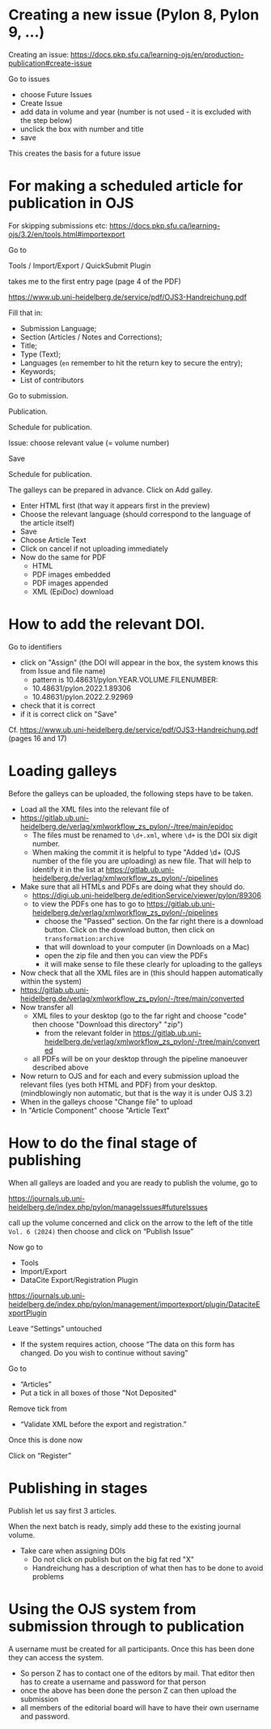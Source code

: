  # Creating a new issue (Pylon 8, Pylon 9, ...)

Creating an issue: https://docs.pkp.sfu.ca/learning-ojs/en/production-publication#create-issue

Go to issues

- choose Future Issues
- Create Issue
- add data in volume and year (number is not used - it is excluded with the step below)
- unclick the box with number and title 
- save

This creates the basis for a future issue

# For making a scheduled article for publication in OJS

For skipping submissions etc: https://docs.pkp.sfu.ca/learning-ojs/3.2/en/tools.html#importexport

Go to

Tools / Import/Export / QuickSubmit Plugin

takes me to the first entry page (page 4 of the PDF)

https://www.ub.uni-heidelberg.de/service/pdf/OJS3-Handreichung.pdf

Fill that in:
- Submission Language;
- Section (Articles / Notes and Corrections);
- Title;
- Type (Text);
- Languages (`en`  remember to hit the return key to secure the entry);
- Keywords;
- List of contributors

Go to submission.

Publication.

Schedule for publication.

Issue: choose relevant value (= volume number)

Save

Schedule for publication.

The galleys can be prepared in advance. Click on Add galley.
- Enter HTML first (that way it appears first in the preview)
- Choose the relevant language (should correspond to the language of the article itself)
- Save
- Choose Article Text
- Click on cancel if not uploading immediately
- Now do the same for PDF
  - HTML
  - PDF images embedded
  - PDF images appended
  - XML (EpiDoc) download
  
# How to add the relevant DOI.

Go to identifiers

- click on "Assign" (the DOI will appear in the box, the system knows this from Issue and file name)
  - pattern is 10.48631/pylon.YEAR.VOLUME.FILENUMBER: 
  - 10.48631/pylon.2022.1.89306 
  - 10.48631/pylon.2022.2.92969
- check that it is correct
- if it is correct click on "Save"

Cf. https://www.ub.uni-heidelberg.de/service/pdf/OJS3-Handreichung.pdf (pages 16 and 17)

# Loading galleys

Before the galleys can be uploaded, the following steps have to be taken.
- Load all the XML files into the relevant file of 
- https://gitlab.ub.uni-heidelberg.de/verlag/xmlworkflow_zs_pylon/-/tree/main/epidoc
  - The files must be renamed to `\d+.xml`, where `\d+` is the DOI six digit number.
  - When making the commit it is helpful to type "Added \d+ (OJS number of the file you are uploading) as new file. That will help to identify it in the list at https://gitlab.ub.uni-heidelberg.de/verlag/xmlworkflow_zs_pylon/-/pipelines
- Make sure that all HTMLs and PDFs are doing what they should do.
  - https://digi.ub.uni-heidelberg.de/editionService/viewer/pylon/89306
  - to view the PDFs one has to go to https://gitlab.ub.uni-heidelberg.de/verlag/xmlworkflow_zs_pylon/-/pipelines
    - choose the "Passed" section. On the far right there is a download button. Click on the download button, then click on `transformation:archive`
    - that will download to your computer (in Downloads on a Mac)
    - open the zip file and then you can view the PDFs
    - it will make sense to file these clearly for uploading to the galleys
- Now check that all the XML files are in (this should happen automatically within the system)
- https://gitlab.ub.uni-heidelberg.de/verlag/xmlworkflow_zs_pylon/-/tree/main/converted
- Now transfer all
  - XML files to your desktop (go to the far right and choose "code" then choose "Download this directory" "zip")
    - from the relevant folder in https://gitlab.ub.uni-heidelberg.de/verlag/xmlworkflow_zs_pylon/-/tree/main/converted
  - all PDFs will be on your desktop through the pipeline manoeuver described above
- Now return to OJS and for each and every submission upload the relevant files (yes both HTML and PDF) from your desktop. (mindblowingly non automatic, but that is the way it is under OJS 3.2)
- When in the galleys choose "Change file" to upload
- In "Article Component" choose "Article Text"

# How to do the final stage of publishing

When all galleys are loaded and you are ready to publish the volume, go to 

https://journals.ub.uni-heidelberg.de/index.php/pylon/manageIssues#futureIssues

call up the volume concerned and click on the arrow to the left of the title `Vol. 6 (2024)` then choose and click on “Publish Issue”

Now go to 
- Tools
- Import/Export
- DataCite Export/Registration Plugin

https://journals.ub.uni-heidelberg.de/index.php/pylon/management/importexport/plugin/DataciteExportPlugin

Leave “Settings” untouched
- If the system requires action, choose “The data on this form has changed. Do you wish to continue without
saving”

Go to 
- “Articles”
- Put a tick in all boxes of those "Not Deposited"

Remove tick from 
- “Validate XML before the export and registration.”

Once this is done now

Click on “Register”

# Publishing in stages

Publish let us say first 3 articles. 

When the next batch is ready, simply add these to the existing journal volume. 
- Take care when assigning DOIs
  - Do not click on publish but on the big fat red "X"
  - Handreichung has a description of what then has to be done to avoid problems
 
# Using the OJS system from submission through to publication

A username must be created for all participants. Once this has been done they can access the system.
- So person Z has to contact one of the editors by mail. That editor then has to create a username and password for that person
- once the above has been done the person Z can then upload the submission
- all members of the editorial board will have to have their own username and password.

